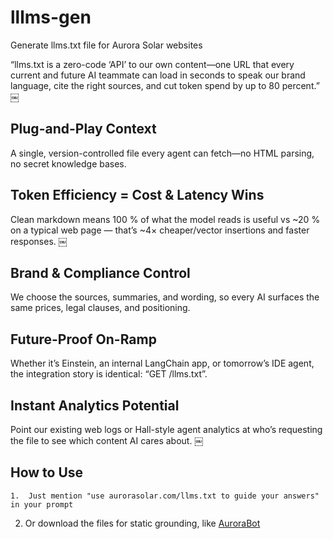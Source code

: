 # lllms-gen
Generate llms.txt file for Aurora Solar websites

“llms.txt is a zero-code ‘API’ to our own content—one URL that every current and future AI teammate can load in seconds to speak our brand language, cite the right sources, and cut token spend by up to 80 percent.”  ￼


## Plug-and-Play Context
A single, version-controlled file every agent can fetch—no HTML parsing, no secret knowledge bases.
## Token Efficiency = Cost & Latency Wins
Clean markdown means 100 % of what the model reads is useful vs ~20 % on a typical web page — that’s ~4× cheaper/vector insertions and faster responses.  ￼
## Brand & Compliance Control
We choose the sources, summaries, and wording, so every AI surfaces the same prices, legal clauses, and positioning.
## Future-Proof On-Ramp
Whether it’s Einstein, an internal LangChain app, or tomorrow’s IDE agent, the integration story is identical: “GET /llms.txt”.
## Instant Analytics Potential
Point our existing web logs or Hall-style agent analytics at who’s requesting the file to see which content AI cares about.  ￼


## How to Use
	1.	Just mention "use aurorasolar.com/llms.txt to guide your answers" in your prompt
  2.  Or download the files for static grounding, like [AuroraBot](https://chatgpt.com/g/g-682760468124819184db057a615b2438-aurorabot)

